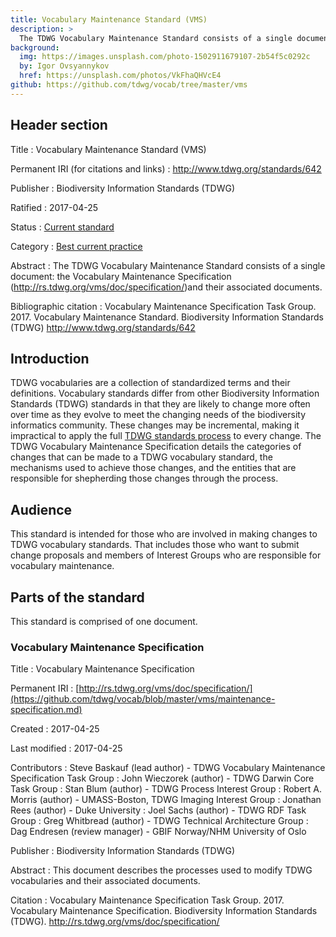 ```yaml
---
title: Vocabulary Maintenance Standard (VMS)
description: >
  The TDWG Vocabulary Maintenance Standard consists of a single document: the [Vocabulary Maintenance Specification](https://github.com/tdwg/vocab/blob/master/vms/maintenance-specification.md). That document describes the processes used to modify TDWG vocabularies and their associated documents.
background:
  img: https://images.unsplash.com/photo-1502911679107-2b54f5c0292c
  by: Igor Ovsyannykov
  href: https://unsplash.com/photos/VkFhaQHVcE4
github: https://github.com/tdwg/vocab/tree/master/vms
---
```

## Header section

Title
: Vocabulary Maintenance Standard (VMS)

Permanent IRI (for citations and links)
: <http://www.tdwg.org/standards/642>

Publisher
: Biodiversity Information Standards (TDWG)

Ratified
: 2017-04-25

Status
: [Current standard](/standards/status-and-categories/#status)

Category
: [Best current practice](/standards/status-and-categories/#category)

Abstract
: The TDWG Vocabulary Maintenance Standard consists of a single document: the Vocabulary Maintenance Specification (<http://rs.tdwg.org/vms/doc/specification/>)and their associated documents.

Bibliographic citation
:  Vocabulary Maintenance Specification Task Group. 2017. Vocabulary Maintenance Standard. Biodiversity Information Standards (TDWG) <http://www.tdwg.org/standards/642>

## Introduction

TDWG vocabularies are a collection of standardized terms and their definitions. Vocabulary standards differ from other Biodiversity Information Standards (TDWG) standards in that they are likely to change more often over time as they evolve to meet the changing needs of the biodiversity informatics community. These changes may be incremental, making it impractical to apply the full [TDWG standards process](../../about/process) to every change. The TDWG Vocabulary Maintenance Specification details the categories of changes that can be made to a TDWG vocabulary standard, the mechanisms used to achieve those changes, and the entities that are responsible for shepherding those changes through the process.

## Audience

This standard is intended for those who are involved in making changes to TDWG vocabulary standards. That includes those who want to submit change proposals and members of Interest Groups who are responsible for vocabulary maintenance.

## Parts of the standard

This standard is comprised of one document.

### Vocabulary Maintenance Specification

Title
: Vocabulary Maintenance Specification

Permanent IRI
: [http://rs.tdwg.org/vms/doc/specification/](https://github.com/tdwg/vocab/blob/master/vms/maintenance-specification.md)

Created
: 2017-04-25

Last modified
: 2017-04-25

Contributors
: Steve Baskauf (lead author) - TDWG Vocabulary Maintenance Specification Task Group
: John Wieczorek (author) - TDWG Darwin Core Task Group
: Stan Blum (author) - TDWG Process Interest Group
: Robert A. Morris (author) - UMASS-Boston, TDWG Imaging Interest Group
: Jonathan Rees (author) - Duke University
: Joel Sachs (author) - TDWG RDF Task Group
: Greg Whitbread (author) - TDWG Technical Architecture Group
: Dag Endresen (review manager) - GBIF Norway/NHM University of Oslo

Publisher
: Biodiversity Information Standards (TDWG)

Abstract
: This document describes the processes used to modify TDWG vocabularies and their associated documents.

Citation
: Vocabulary Maintenance Specification Task Group. 2017. Vocabulary Maintenance Specification. Biodiversity Information Standards (TDWG). <http://rs.tdwg.org/vms/doc/specification/>


